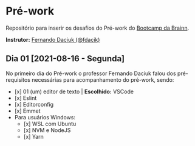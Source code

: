 # Pré-work
Repositório para inserir os desafios do Pré-work do <a href="https://b-academy.brainn.co/">Bootcamp da Brainn</a>.

<strong>Instrutor:</strong> <a href="https://github.com/fdaciuk">Fernando Daciuk (@fdacik)</a>

<h2>Dia 01 [2021-08-16 - Segunda]</h2>
<p>No primeiro dia do Pré-work o professor Fernando Daciuk falou dos pré-requisitos necessárias para acompanhamento do pré-work, sendo:</p>
<ul>
  <li>[x] 01 (um) editor de texto | <strong>Escolhido:</strong> VSCode </li>
  <li>[x] Eslint</li>
  <li>[x] Editorconfig</li>
  <li>[x] Emmet</li>
  <li>Para usuários Windows:
      <ul>
        <li>[x] WSL com Ubuntu</li>
        <li>[x] NVM e NodeJS</li>
        <li>[x] Yarn</li>
      </ul>
</ul>
<p></p>
